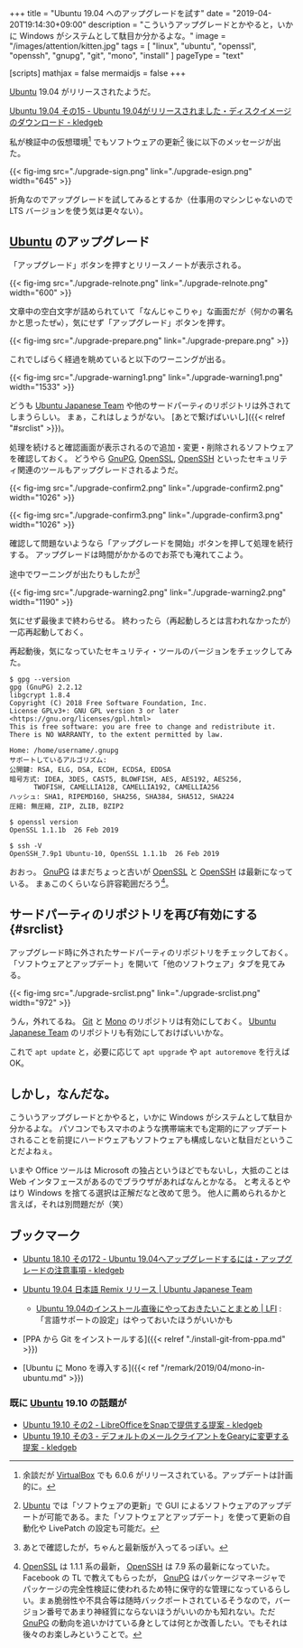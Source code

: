 +++
title = "Ubuntu 19.04 へのアップグレードを試す"
date = "2019-04-20T19:14:30+09:00"
description = "こういうアップグレードとかやると，いかに Windows がシステムとして駄目か分かるよな。"
image = "/images/attention/kitten.jpg"
tags = [ "linux", "ubuntu", "openssl", "openssh", "gnupg", "git", "mono", "install" ]
pageType = "text"

[scripts]
  mathjax = false
  mermaidjs = false
+++

[Ubuntu] 19.04 がリリースされたようだ。

[Ubuntu 19.04 その15 - Ubuntu 19.04がリリースされました・ディスクイメージのダウンロード - kledgeb](https://kledgeb.blogspot.com/2019/04/ubuntu-1904-15-ubuntu-1904.html)

私が検証中の仮想環境[^vb1] でもソフトウェアの更新[^upgrd1] 後に以下のメッセージが出た。

[^upgrd1]: [Ubuntu] では「ソフトウェアの更新」で GUI によるソフトウェアのアップデートが可能である。また「ソフトウェアとアップデート」を使って更新の自動化や LivePatch の設定も可能だ。
[^vb1]: 余談だが [VirtualBox] でも 6.0.6 がリリースされている。アップデートは計画的に。

{{< fig-img src="./upgrade-sign.png" link="./upgrade-esign.png" width="645" >}}

折角なのでアップグレードを試してみるとするか（仕事用のマシンじゃないので LTS バージョンを使う気は更々ない）。

## [Ubuntu] のアップグレード

「アップグレード」ボタンを押すとリリースノートが表示される。

{{< fig-img src="./upgrade-relnote.png" link="./upgrade-relnote.png" width="600" >}}

文章中の空白文字が詰められていて「なんじゃこりゃ」な画面だが（何かの署名かと思ったぜ`w`），気にせず「アップグレード」ボタンを押す。

{{< fig-img src="./upgrade-prepare.png" link="./upgrade-prepare.png" >}}

これでしばらく経過を眺めていると以下のワーニングが出る。

{{< fig-img src="./upgrade-warning1.png" link="./upgrade-warning1.png" width="1533" >}}

どうも [Ubuntu Japanese Team] や他のサードパーティのリポジトリは外されてしまうらしい。
まぁ，これはしょうがない。
[あとで繋げばいいし]({{< relref "#srclist" >}})。

処理を続けると確認画面が表示されるので追加・変更・削除されるソフトウェアを確認しておく。
どうやら [GnuPG], [OpenSSL], [OpenSSH] といったセキュリティ関連のツールもアップグレードされるようだ。

{{< fig-img src="./upgrade-confirm2.png" link="./upgrade-confirm2.png" width="1026" >}}

{{< fig-img src="./upgrade-confirm3.png" link="./upgrade-confirm3.png" width="1026" >}}

確認して問題ないようなら「アップグレードを開始」ボタンを押して処理を続行する。
アップグレードは時間がかかるのでお茶でも淹れてこよう。

途中でワーニングが出たりもしたが[^w1]

[^w1]: あとで確認したが，ちゃんと最新版が入ってるっぽい。

{{< fig-img src="./upgrade-warning2.png" link="./upgrade-warning2.png" width="1190" >}}

気にせず最後まで終わらせる。
終わったら（再起動しろとは言われなかったが）一応再起動しておく。

再起動後，気になっていたセキュリティ・ツールのバージョンをチェックしてみた。

```text
$ gpg --version
gpg (GnuPG) 2.2.12
libgcrypt 1.8.4
Copyright (C) 2018 Free Software Foundation, Inc.
License GPLv3+: GNU GPL version 3 or later <https://gnu.org/licenses/gpl.html>
This is free software: you are free to change and redistribute it.
There is NO WARRANTY, to the extent permitted by law.

Home: /home/username/.gnupg
サポートしているアルゴリズム:
公開鍵: RSA, ELG, DSA, ECDH, ECDSA, EDDSA
暗号方式: IDEA, 3DES, CAST5, BLOWFISH, AES, AES192, AES256,
      TWOFISH, CAMELLIA128, CAMELLIA192, CAMELLIA256
ハッシュ: SHA1, RIPEMD160, SHA256, SHA384, SHA512, SHA224
圧縮: 無圧縮, ZIP, ZLIB, BZIP2

$ openssl version
OpenSSL 1.1.1b  26 Feb 2019

$ ssh -V
OpenSSH_7.9p1 Ubuntu-10, OpenSSL 1.1.1b  26 Feb 2019
```

おおっ。
[GnuPG] はまだちょっと古いが [OpenSSL] と [OpenSSH] は最新になっている。
まぁこのくらいなら許容範囲だろう[^ver1]。

[^ver1]: [OpenSSL] は 1.1.1 系の最新， [OpenSSH] は 7.9 系の最新になっていた。 Facebook の TL で教えてもらったが， [GnuPG] はパッケージマネージャでパッケージの完全性検証に使われるため特に保守的な管理になっているらしい。まぁ脆弱性や不具合等は随時バックポートされているそうなので，バージョン番号であまり神経質にならないほうがいいのかも知れない。ただ [GnuPG] の動向を追いかけている身としては何とか改善したい。でもそれは後々のお楽しみということで。

## サードパーティのリポジトリを再び有効にする{#srclist}

アップグレード時に外されたサードパーティのリポジトリをチェックしておく。
「ソフトウェアとアップデート」を開いて「他のソフトウェア」タブを見てみる。

{{< fig-img src="./upgrade-srclist.png" link="./upgrade-srclist.png" width="972" >}}

うん，外れてるね。
[Git] と [Mono] のリポジトリは有効にしておく。
[Ubuntu Japanese Team] のリポジトリも有効にしておけばいいかな。

これで `apt update` と，必要に応じて `apt upgrade` や `apt autoremove` を行えば OK。

## しかし，なんだな。

こういうアップグレードとかやると，いかに Windows がシステムとして駄目か分かるよな。
パソコンでもスマホのような携帯端末でも定期的にアップデートされることを前提にハードウェアもソフトウェアも構成しないと駄目だということだよねぇ。

いまや Office ツールは Microsoft の独占というほどでもないし，大抵のことは Web インタフェースがあるのでブラウザがあればなんとかなる。
と考えるとやはり Windows を捨てる選択は正解だなと改めて思う。
他人に薦められるかと言えば，それは別問題だが（笑）

## ブックマーク

- [Ubuntu 18.10 その172 - Ubuntu 19.04へアップグレードするには・アップグレードの注意事項 - kledgeb](https://kledgeb.blogspot.com/2019/04/ubuntu-1810-172-ubuntu-1904.html)
- [Ubuntu 19.04 日本語 Remix リリース | Ubuntu Japanese Team](http://www.ubuntulinux.jp/News/ubuntu1904-ja-remix)
    - [Ubuntu 19.04のインストール直後にやっておきたいことまとめ | LFI](https://linuxfan.info/ubuntu-19-04-basic-settings) : 「言語サポートの設定」はやっておいたほうがいいかも

- [PPA から Git をインストールする]({{< relref "./install-git-from-ppa.md" >}})
- [Ubuntu に Mono を導入する]({{< ref "/remark/2019/04/mono-in-ubuntu.md" >}})

### 既に [Ubuntu] 19.10 の話題が

- [Ubuntu 19.10 その2 - LibreOfficeをSnapで提供する提案 - kledgeb](https://kledgeb.blogspot.com/2019/04/ubuntu-1910-2-libreofficesnap.html)
- [Ubuntu 19.10 その3 - デフォルトのメールクライアントをGearyに変更する提案 - kledgeb](https://kledgeb.blogspot.com/2019/04/ubuntu-1910-3-geary.html)

[Ubuntu]: https://www.ubuntu.com/ "The leading operating system for PCs, IoT devices, servers and the cloud | Ubuntu"
[Ubuntu Japanese Team]: http://www.ubuntulinux.jp/
[VirtualBox]: https://www.virtualbox.org/ "Oracle VM VirtualBox"
[GnuPG]: https://gnupg.org/ "The GNU Privacy Guard"
[OpenSSL]: https://www.openssl.org/
[OpenSSH]: http://www.openssh.com/ "OpenSSH"
[Git]: https://git-scm.com/
[Mono]: https://www.mono-project.com/
[KeePass]: https://keepass.info/ "KeePass Password Safe"
[Git Extensions]: https://gitextensions.github.io/ "Git Extensions | Git Extensions is a graphical user interface for Git that allows you to control Git without using the commandline"
